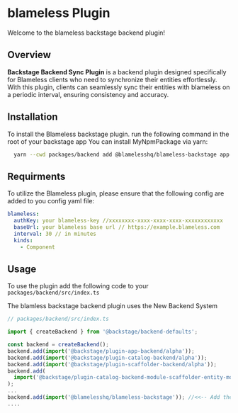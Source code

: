 # blameless Plugin

Welcome to the blameless backstage backend plugin!


## Overview

**Backstage Backend Sync Plugin** is a backend plugin designed specifically for Blameless clients who need to synchronize their entities effortlessly. 
With this plugin, clients can seamlessly sync their entities with blameless on a periodic interval, ensuring consistency and accuracy.


## Installation

To install the Blameless backstage plugin.
run the following command in the root of your backstage app
You can install MyNpmPackage via yarn:

```bash
  yarn --cwd packages/backend add @blamelesshq/blameless-backstage app
```
 
## Requirments

To utilize the Blameless plugin, please ensure that the following config are added to you config yaml file:


```yaml
blameless:
  authKey: your blameless-key //xxxxxxxx-xxxx-xxxx-xxxx-xxxxxxxxxxxx
  baseUrl: your blameless base url // https://example.blameless.com
  interval: 30 // in minutes
  kinds:
    - Component
```

## Usage

To use the plugin add the following code to your 
``` packages/backend/src/index.ts ```

The blamless backstage backend plugin uses the New Backend System
```Javascript
// packages/backend/src/index.ts

import { createBackend } from '@backstage/backend-defaults';

const backend = createBackend();
backend.add(import('@backstage/plugin-app-backend/alpha'));
backend.add(import('@backstage/plugin-catalog-backend/alpha'));
backend.add(import('@backstage/plugin-scaffolder-backend/alpha'));
backend.add(
  import('@backstage/plugin-catalog-backend-module-scaffolder-entity-model'),
);
... 
backend.add(import('@blamelesshq/blameless-backstage')); //<<-- Add the blameless plugin 
....

```

